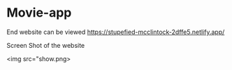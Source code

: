 # Movie-app

End website can be viewed https://stupefied-mcclintock-2dffe5.netlify.app/


Screen Shot of the website

<img src="show.png>